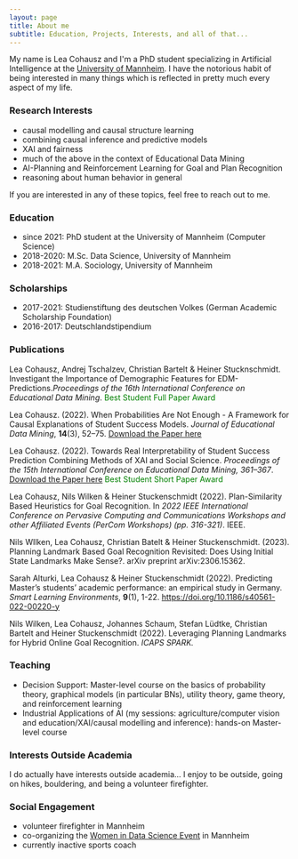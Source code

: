 ```yaml
---
layout: page
title: About me
subtitle: Education, Projects, Interests, and all of that...
---
```


My name is Lea Cohausz and I'm a PhD student specializing in Artificial Intelligence at the <a href="https://www.uni-mannheim.de/dws/people/researchers/phd-students/">University of Mannheim</a>. I have the notorious habit of being interested in many things which is reflected in pretty much every aspect of my life. 


### Research Interests

- causal modelling and causal structure learning
- combining causal inference and predictive models
- XAI and fairness
- much of the above in the context of Educational Data Mining
- AI-Planning and Reinforcement Learning for Goal and Plan Recognition
- reasoning about human behavior in general

If you are interested in any of these topics, feel free to reach out to me.



### Education

- since 2021: PhD student at the University of Mannheim (Computer Science)
- 2018-2020: M.Sc. Data Science, University of Mannheim
- 2018-2021: M.A. Sociology, University of Mannheim



### Scholarships 

- 2017-2021: Studienstiftung des deutschen Volkes (German Academic Scholarship Foundation)
- 2016-2017: Deutschlandstipendium



### Publications

Lea Cohausz, Andrej Tschalzev, Christian Bartelt & Heiner Stucknschmidt. Investigant the Importance of Demographic Features for EDM-Predictions.*Proceedings of the 16th International Conference on Educational Data Mining*.
<span style="color:green">Best Student Full Paper Award</span>

Lea Cohausz. (2022). When Probabilities Are Not Enough - A Framework for Causal Explanations of Student Success Models. *Journal of Educational Data Mining*, **14**(3), 52–75. <a href="https://zenodo.org/record/7304800">Download the Paper here</a>

Lea Cohausz. (2022). Towards Real Interpretability of Student Success Prediction Combining Methods of XAI and Social Science.
*Proceedings of the 15th International Conference on Educational Data Mining, 361–367*. <a href="https://doi.org/10.5281/zenodo.6853069">Download the Paper here</a> 
<span style="color:green">Best Student Short Paper Award</span>


Lea Cohausz, Nils Wilken & Heiner Stuckenschmidt (2022). Plan-Similarity Based Heuristics for Goal Recognition. In *2022 IEEE International Conference on Pervasive Computing and Communications Workshops and other Affiliated Events (PerCom Workshops) (pp. 316-321)*. IEEE.

Nils WIlken, Lea Cohausz, Christian Batelt & Heiner Stuckenschmidt. (2023). Planning Landmark Based Goal Recognition Revisited: Does Using Initial State Landmarks Make Sense?. arXiv preprint arXiv:2306.15362.

Sarah Alturki, Lea Cohausz & Heiner Stuckenschmidt (2022). Predicting Master’s students’ academic performance: an empirical study in Germany. *Smart Learning Environments*, **9**(1), 1-22. https://doi.org/10.1186/s40561-022-00220-y

Nils Wilken, Lea Cohausz, Johannes Schaum, Stefan Lüdtke, Christian Bartelt and Heiner Stuckenschmidt (2022). Leveraging Planning Landmarks for Hybrid Online Goal Recognition. *ICAPS SPARK.*


### Teaching

- Decision Support: Master-level course on the basics of probability theory, graphical models (in particular BNs), utility theory, game theory, and reinforcement learning
- Industrial Applications of AI (my sessions: agriculture/computer vision and education/XAI/causal modelling and inference): hands-on Master-level course 


### Interests Outside Academia

I do actually have interests outside academia... I enjoy to be outside, going on hikes, bouldering, and being a volunteer firefighter.


### Social Engagement
- volunteer firefighter in Mannheim
- co-organizing the <a href="https://wuman.de/wids/">Women in Data Science Event</a> in Mannheim
- currently inactive sports coach
